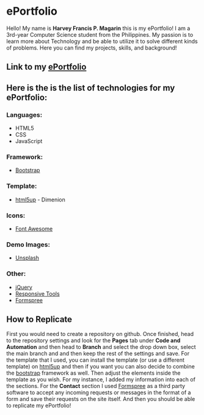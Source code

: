 # ePortfolio

Hello! My name is **Harvey Francis P. Magarin** this is my ePortfolio! I am a 3rd-year Computer Science student from the Philippines. My passion is to learn more about Technology and be able to utilize it to solve different kinds of problems. Here you can find my projects, skills, and background! 

## Link to my [ePortfolio](/https://harv1821.github.io/ePortfolio)

## Here is the is the list of technologies for my ePortfolio:

### Languages:
- HTML5
- CSS
- JavaScript

### Framework:
- [Bootstrap](/https://www.getbootstrap.com/)

### Template:
- [html5up](/https://www.html5up.net) - Dimenion

### Icons:
- [Font Awesome](/https://www.fontawesome.io)

### Demo Images:
- [Unsplash](/https://www.unsplash.com)

### Other:
- [jQuery](/https://www.jquery.com)
- [Responsive Tools](/github.com/ajlkn/responsive-tools)
- [Formspree](/https://www.formspree.io)

## How to Replicate

First you would need to create a repository on github. Once finished, head to the repository settings and look for the __Pages__ tab under __Code and Automation__ and then head to __Branch__ and select the drop down box, select the main branch and and then keep the rest of the settings and save. For the template that I used, you can install the template (or use a different template) on [html5up](/https://www.html5up.net) and then if you want you can also decide to combine the [bootstrap](/https://www.getbootstrap.com/) framework as well. Then adjust the elements inside the template as you wish. For my instance, I added my information into each of the sections. For the __Contact__ section I used [Formspree](/https://www.formspree.io) as a third party software to accept any incoming requests or messages in the format of a form and save their requests on the site itself. And then you should be able to replicate my ePortfolio!
